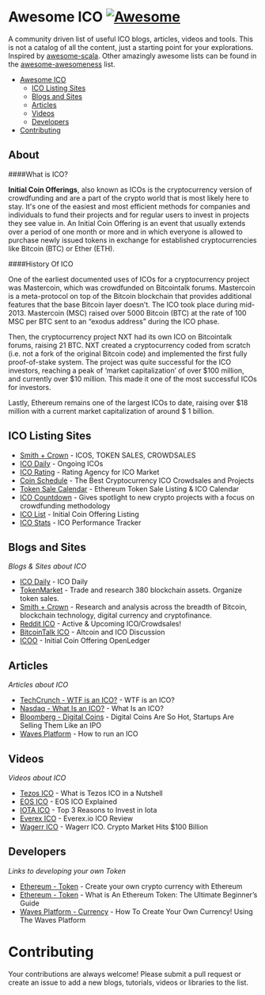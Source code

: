 Awesome ICO [![Awesome](https://cdn.rawgit.com/sindresorhus/awesome/d7305f38d29fed78fa85652e3a63e154dd8e8829/media/badge.svg)](https://github.com/sindresorhus/awesome)
=============


A community driven list of useful ICO blogs, articles, videos and tools. This is not a catalog of all the content, just a starting point for your explorations. Inspired by [awesome-scala](https://github.com/lauris/awesome-scala). Other amazingly awesome lists can be found in the [awesome-awesomeness](https://github.com/bayandin/awesome-awesomeness) list.

- [Awesome ICO](#awesome-ico)
    - [ICO Listing Sites](#ico-listing-sites)    
    - [Blogs and Sites](#blogs-and-sites)
    - [Articles](#articles)
    - [Videos](#videos)
    - [Developers](#developers)
- [Contributing](#contributing)

## About

####What is ICO?

**Initial Coin Offerings**, also known as ICOs is the cryptocurrency version of crowdfunding and are a part of the crypto world that is most likely here to stay. It's one of the easiest and most efficient methods for companies and individuals to fund their projects and for regular users to invest in projects they see value in. An Initial Coin Offering is an event that usually extends over a period of one month or more and in which everyone is allowed to purchase newly issued tokens in exchange for established cryptocurrencies like Bitcoin (BTC) or Ether (ETH).

####History Of ICO

One of the earliest documented uses of ICOs for a cryptocurrency project was Mastercoin, which was crowdfunded on Bitcointalk forums. Mastercoin is a meta-protocol on top of the Bitcoin blockchain that provides additional features that the base Bitcoin layer doesn’t. The ICO took place during mid-2013. Mastercoin (MSC) raised over 5000 Bitcoin (BTC) at the rate of 100 MSC per BTC sent to an “exodus address” during the ICO phase.

Then, the cryptocurrency project NXT had its own ICO on Bitcointalk forums, raising 21 BTC. NXT created a cryptocurrency coded from scratch (i.e. not a fork of the original Bitcoin code) and implemented the first fully proof-of-stake system. The project was quite successful for the ICO investors, reaching a peak of ‘market capitalization’ of over $100 million, and currently over $10 million. This made it one of the most successful ICOs for investors.

Lastly, Ethereum remains one of the largest ICOs to date, raising over $18 million with a current market capitalization of around $ 1 billion.

## ICO Listing Sites

* [Smith + Crown](https://www.smithandcrown.com/icos/) - ICOS, TOKEN SALES, CROWDSALES
* [ICO Daily](https://icodaily.net/ongoing-icos/) - Ongoing ICOs
* [ICO Rating](http://icorating.com) - Rating Agency for ICO Market
* [Coin Schedule](http://www.coinschedule.com) - The Best Cryptocurrency ICO Crowdsales and Projects
* [Token Sale Calendar](http://www.tokensalecalendar.com) - Ethereum Token Sale Listing & ICO Calendar
* [ICO Countdown](http://www.icocountdown.com) - Gives spotlight to new crypto projects with a focus on crowdfunding methodology
* [ICO List](https://www.ico-list.com/) - Initial Coin Offering Listing
* [ICO Stats](https://icostats.com) - ICO Performance Tracker

## Blogs and Sites

*Blogs & Sites about ICO*

* [ICO Daily](https://icodaily.net/) - ICO Daily
* [TokenMarket](https://tokenmarket.net) - Trade and research 380 blockchain assets. Organize token sales.
* [Smith + Crown](https://www.smithandcrown.com/) - Research and analysis across the breadth of Bitcoin, blockchain technology, digital currency and cryptofinance.
* [Reddit ICO](https://www.reddit.com/r/icocrypto/) - Active & Upcoming ICO/Crowdsales!
* [BitcoinTalk ICO](https://bitcointalk.org/index.php?board=67.0) - Altcoin and ICO Discussion
* [ICOO](https://icoo.io) - Initial Coin Offering OpenLedger

## Articles

*Articles about ICO*

* [TechCrunch - WTF is an ICO?](https://techcrunch.com/2017/05/23/wtf-is-an-ico/) - WTF is an ICO?
* [Nasdaq - What Is an ICO?](http://www.nasdaq.com/article/what-is-an-ico-cm830484) - What Is an ICO?
* [Bloomberg - Digital Coins](https://www.bloomberg.com/news/articles/2017-06-15/digital-coins-are-so-hot-they-re-selling-them-like-an-ipo) - Digital Coins Are So Hot, Startups Are Selling Them Like an IPO
* [Waves Platform](https://blog.wavesplatform.com/how-to-run-an-ico-e21b9f8c11d6) - How to run an ICO

## Videos

*Videos about ICO*

* [Tezos ICO](https://www.youtube.com/watch?v=SE9Lb14mSzc) - What is Tezos ICO in a Nutshell
* [EOS ICO](https://www.youtube.com/watch?v=bC_NVctopXQ) - EOS ICO Explained
* [IOTA ICO](https://www.youtube.com/watch?v=QSEvawu-Geg) - Top 3 Reasons to Invest in Iota
* [Everex ICO](https://www.youtube.com/watch?v=CD_Hc9je8ck) - Everex.io ICO Review
* [Wagerr ICO](https://www.youtube.com/watch?v=ttaIx04pNJU) - Wagerr ICO. Crypto Market Hits $100 Billion

## Developers

*Links to developing your own Token*

* [Ethereum - Token](https://www.ethereum.org/token) - Create your own crypto currency with Ethereum
* [Ethereum - Token](https://blockgeeks.com/guides/ethereum-token/) - What is An Ethereum Token: The Ultimate Beginner’s Guide
* [Waves Platform - Currency](https://www.youtube.com/watch?v=p-J1g07nVj0) - How To Create Your Own Currency! Using The Waves Platform

# Contributing

Your contributions are always welcome! Please submit a pull request or create an issue to add a new blogs, tutorials, videos or libraries to the list. 
